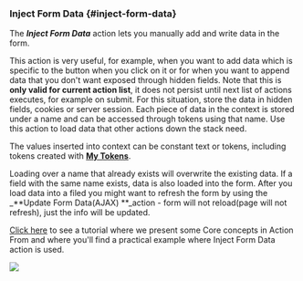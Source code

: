 ### Inject Form Data {#inject-form-data}

The _**Inject Form Data**_ action lets you manually add and write data in the form.

This action is very useful, for example, when you want to add data which is specific to the button when you click on it or for when you want to append data that you don't want exposed through hidden fields. Note that this is **only valid for current action list**, it does not persist until next list of actions executes, for example on submit. For this situation, store the data in hidden fields, cookies or server session. Each piece of data in the context is stored under a name and can be accessed through tokens using that name. Use this action to load data that other actions down the stack need.

The values inserted into context can be constant text or tokens, including tokens created with [**My Tokens**](https://www.dnnsharp.com/dnn/modules/my-custom-tokens).

Loading over a name that already exists will overwrite the existing data. If a field with the same name exists, data is also loaded into the form. After you load data into a filed you might want to refresh the form by using the \_**Update Form Data\(AJAX\) **\_action  - form will not reload\(page will not refresh\), just the info will be updated.

[Click here](https://www.youtube.com/watch?v=kB0UKNnlbHQ) to see a tutorial where we present some Core concepts in Action From and where you'll find a practical example where Inject Form Data action is used.

![](/assets/inject_form_data.png)

